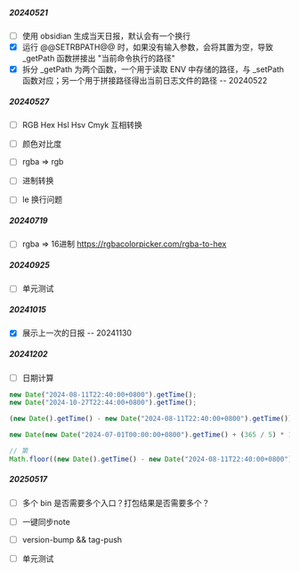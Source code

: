 ##### 20240521

- [ ] 使用 obsidian 生成当天日报，默认会有一个换行
- [x] 运行 @@SETRBPATH@@ 时，如果没有输入参数，会将其置为空，导致 _getPath 函数拼接出 "当前命令执行的路径"
- [x] 拆分 _getPath 为两个函数，一个用于读取 ENV 中存储的路径，与 _setPath 函数对应；另一个用于拼接路径得出当前日志文件的路径 -- 20240522

##### 20240527

- [ ] RGB Hex Hsl Hsv Cmyk 互相转换
- [ ] 颜色对比度
- [ ] rgba => rgb
- [ ] 进制转换

- [ ] le 换行问题

##### 20240719

- [ ] rgba => 16进制 https://rgbacolorpicker.com/rgba-to-hex

##### 20240925

- [ ] 单元测试

##### 20241015

- [x] 展示上一次的日报 -- 20241130

##### 20241202

- [ ] 日期计算

```js
new Date("2024-08-11T22:40:00+0800").getTime();
new Date("2024-10-27T22:44:00+0800").getTime();

(new Date().getTime() - new Date("2024-08-11T22:40:00+0800").getTime()) / 1000 / 60 / 60 / 24

new Date(new Date("2024-07-01T00:00:00+0800").getTime() + (365 / 5) * 1000 * 60 * 60 * 24 * 2)

// 第
Math.floor((new Date().getTime() - new Date("2024-08-11T22:40:00+0800").getTime()) / 1000 / 60 / 60 / 24) + 1
```

##### 20250517

- [ ] 多个 bin 是否需要多个入口？打包结果是否需要多个？

- [ ] 一键同步note

- [ ] version-bump && tag-push
- [ ] 单元测试
